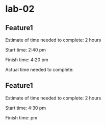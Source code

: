 # lab-02

## Feature1

Estimate of time needed to complete: 2 hours

Start time: 2:40 pm

Finish time: 4:20 pm 

Actual time needed to complete: 

## Feature1

Estimate of time needed to complete: 2 hours

Start time: 4:30 pm

Finish time: pm 